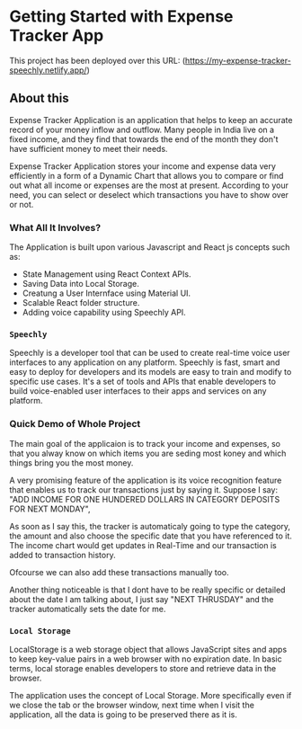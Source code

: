 # Getting Started with Expense Tracker App

This project has been deployed over this URL: (https://my-expense-tracker-speechly.netlify.app/)

## About this

Expense Tracker Application is an application that helps to keep an accurate record of your money inflow and outflow. Many people in India live on a fixed income, and they find that towards the end of the month they don't have sufficient money to meet their needs.

Expense Tracker Application stores your income and expense data very efficiently in a form of a Dynamic Chart that allows you to compare or find out what all income or expenses are the most at present. According to your need, you can select or deselect which transactions you have to show over or not.

### What All It Involves?

The Application is built upon various Javascript and React js concepts such as:

- State Management using React Context APIs.
- Saving Data into Local Storage.
- Creatung a User Internface using Material UI.
- Scalable React folder structure.
- Adding voice capability using Speechly API.

### `Speechly`

Speechly is a developer tool that can be used to create real-time voice user interfaces to any application on any platform. Speechly is fast, smart and easy to deploy for developers and its models are easy to train and modify to specific use cases.
It's a set of tools and APIs that enable developers to build voice-enabled user interfaces to their apps and services on any platform.

### Quick Demo of Whole Project
 
The main goal of the applicaion is to track your income and expenses, so that you alway know on which items you are seding most koney and which things bring you the most money.

A very promising feature of the application is its voice recognition feature that enables us to track our transactions just by saying it. 
Suppose I say: "ADD INCOME FOR ONE HUNDERED DOLLARS IN CATEGORY DEPOSITS FOR NEXT MONDAY",

As soon as I say this, the tracker is automaticaly going to type the category, the amount and also choose the specific date that you have referenced to it.
The income chart would get updates in Real-Time and our transaction is added to transaction history. 

Ofcourse we can also add these transactions manually too.

Another thing noticeable is that I dont have to be really specific or detailed about the date I am talking about, I just say "NEXT THRUSDAY" and the tracker automatically sets the date for me.

### `Local Storage`

LocalStorage is a web storage object that allows JavaScript sites and apps to keep key-value pairs in a web browser with no expiration date. In basic terms, local storage enables developers to store and retrieve data in the browser.

The application uses the concept of Local Storage. More specifically even if we close the tab or the browser window, next time when I visit the application, all the data is going to be preserved there as it is.
